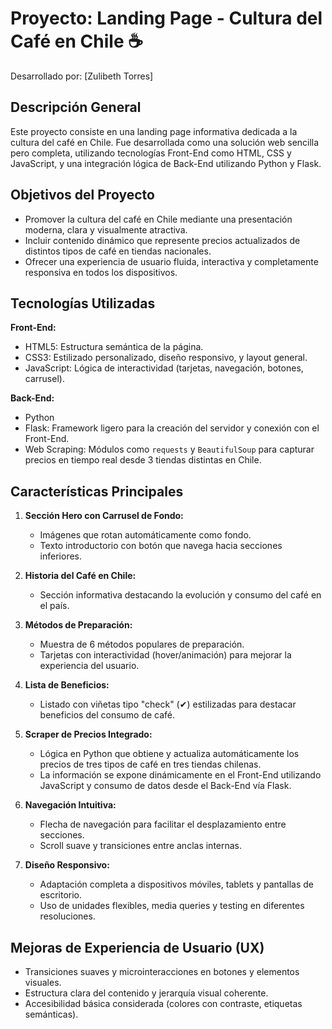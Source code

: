 Proyecto: Landing Page - Cultura del Café en Chile ☕
==================================================

Desarrollado por: [Zulibeth Torres]


Descripción General
--------------------
Este proyecto consiste en una landing page informativa dedicada a la cultura del café en Chile. Fue desarrollada como una solución web sencilla pero completa, utilizando tecnologías Front-End como HTML, CSS y JavaScript, y una integración lógica de Back-End utilizando Python y Flask.

Objetivos del Proyecto
-----------------------
- Promover la cultura del café en Chile mediante una presentación moderna, clara y visualmente atractiva.
- Incluir contenido dinámico que represente precios actualizados de distintos tipos de café en tiendas nacionales.
- Ofrecer una experiencia de usuario fluida, interactiva y completamente responsiva en todos los dispositivos.

Tecnologías Utilizadas
-----------------------
**Front-End:**
- HTML5: Estructura semántica de la página.
- CSS3: Estilizado personalizado, diseño responsivo, y layout general.
- JavaScript: Lógica de interactividad (tarjetas, navegación, botones, carrusel).

**Back-End:**
- Python 
- Flask: Framework ligero para la creación del servidor y conexión con el Front-End.
- Web Scraping: Módulos como `requests` y `BeautifulSoup` para capturar precios en tiempo real desde 3 tiendas distintas en Chile.

Características Principales
----------------------------
1. **Sección Hero con Carrusel de Fondo:**
   - Imágenes que rotan automáticamente como fondo.
   - Texto introductorio con botón que navega hacia secciones inferiores.

2. **Historia del Café en Chile:**
   - Sección informativa destacando la evolución y consumo del café en el país.

3. **Métodos de Preparación:**
   - Muestra de 6 métodos populares de preparación.
   - Tarjetas con interactividad (hover/animación) para mejorar la experiencia del usuario.

4. **Lista de Beneficios:**
   - Listado con viñetas tipo "check" (✔) estilizadas para destacar beneficios del consumo de café.

5. **Scraper de Precios Integrado:**
   - Lógica en Python que obtiene y actualiza automáticamente los precios de tres tipos de café en tres tiendas chilenas.
   - La información se expone dinámicamente en el Front-End utilizando JavaScript y consumo de datos desde el Back-End vía Flask.

6. **Navegación Intuitiva:**
   - Flecha de navegación para facilitar el desplazamiento entre secciones.
   - Scroll suave y transiciones entre anclas internas.

7. **Diseño Responsivo:**
   - Adaptación completa a dispositivos móviles, tablets y pantallas de escritorio.
   - Uso de unidades flexibles, media queries y testing en diferentes resoluciones.

Mejoras de Experiencia de Usuario (UX)
---------------------------------------
- Transiciones suaves y microinteracciones en botones y elementos visuales.
- Estructura clara del contenido y jerarquía visual coherente.
- Accesibilidad básica considerada (colores con contraste, etiquetas semánticas).

